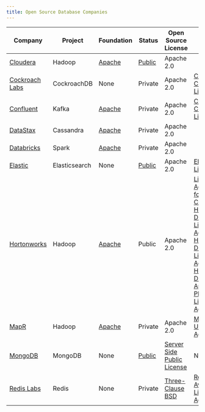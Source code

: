 ```yaml
---
title: Open Source Database Companies
---
```


| Company | Project | Foundation | Status | Open Source License | Source-Available License |
|-|-|-|-|-|-|
| [Cloudera](https://www.cloudera.com/) | Hadoop | [Apache](https://apache.org) | [Public](https://www.nasdaq.com/symbol/cldr) | Apache 2.0 |  |
| [Cockroach Labs](https://www.cockroachlabs.com/) | CockroachDB | None | Private | Apache 2.0 | [CockroachDB Community License](https://www.cockroachlabs.com/cockroachdb-community-license/) |
| [Confluent](https://www.confluent.io/) | Kafka | [Apache](https://apache.org) | Private | Apache 2.0 | [Confluent Community License](https://www.confluent.io/confluent-community-license) |
| [DataStax](https://www.datastax.com/) | Cassandra | [Apache](https://apache.org) | Private | Apache 2.0 |  |
| [Databricks](https://databricks.com/) | Spark | [Apache](https://apache.org) | Private | Apache 2.0 |  |
| [Elastic](https://www.elastic.co/) | Elasticsearch | None | [Public](https://www.nasdaq.com/symbol/estc) | Apache 2.0 | [Elastic License](https://github.com/elastic/elasticsearch/blob/master/licenses/ELASTIC-LICENSE.txt) |
| [Hortonworks](https://hortonworks.com/) | Hadoop | [Apache](https://apache.org) | Public | Apache 2.0 | [License Agreement for Teradata Connector, Hive ODBC Driver License Agreement, Hive JDBC Driver License Agreement, Hive ODBC Driver for Apache Phoenix License Agreement](https://hortonworks.com/licenses/) |
| [MapR](https://mapr.com/) | Hadoop | [Apache](https://apache.org) | Private | Apache 2.0 | [MapR End User License Agreement](https://mapr.com/legal/eula/) |
| [MongoDB](https://www.mongodb.com/) | MongoDB | None | [Public](https://www.nasdaq.com/symbol/mdb) | [Server Side Public License](https://www.mongodb.com/licensing/server-side-public-license) | None |
| [Redis Labs](https://redislabs.com/) | Redis | None | Private | [Three-Clause BSD](https://github.com/antirez/redis/blob/unstable/COPYING) | [Redis Source Available License Agreement](https://redislabs.com/wp-content/uploads/2019/03/Redis-Source-Available-License-PDF-2.pdf) |
